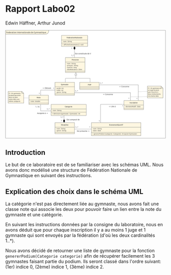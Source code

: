 # Rapport Labo02
Edwin Häffner, Arthur Junod 

![FIG.png](FIG.png "Schéma UML de la Fédération Internationale de Gymnastique")

## Introduction

Le but de ce laboratoire est de se familiariser avec les schémas UML. Nous avons donc modélisé une 
structure de Fédération Nationale de Gymnastique en suivant des instructions. 

## Explication des choix dans le schéma UML

La catégorie n'est pas directement liée au gymnaste, nous avons fait une classe note qui associe les deux
pour pouvoir faire un lien entre la note du gymnaste et une catégorie.

En suivant les instructions données par la consigne du laboratoire, nous en avons déduit que pour chaque inscription il
y a au moins 1 juge et 1 gymnaste qui sont envoyés par la fédération (d'où les deux cardinalités 1..*).

Nous avons décidé de retourner une liste de gymnaste pour la fonction `genererPodium(Categorie categorie)` 
afin de récupérer facilement les 3 gymnastes faisant partie du podium. Ils seront classé dans l'ordre
suivant: (1er) indice 0, (2ème) indice 1, (3ème) indice 2.

